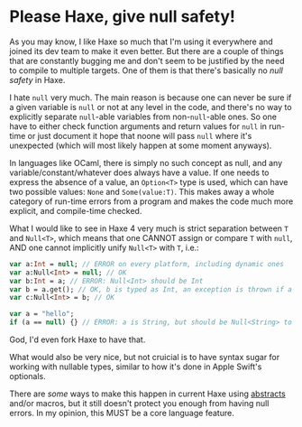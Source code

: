 [tags]: haxe
[disqus]: 111320874485

# Please Haxe, give null safety!

As you may know, I like Haxe so much that I'm using it everywhere and joined its dev team to make it even better. But there are a couple of things that are constantly bugging me and don't seem to be justified by the need to compile to multiple targets. One of them is that there's basically no *null safety* in Haxe.

I hate `null` very much. The main reason is because one can never be sure if a given variable is `null` or not at any level in the code, and there's no way to explicitly separate `null`-able variables from non-`null`-able ones. So one have to either check function arguments and return values for `null` in run-time or just document it hope that noone will pass `null` where it's unexpected (which will most likely happen at some moment anyways).

In languages like OCaml, there is simply no such concept as null, and any variable/constant/whatever does always have a value. If one needs to express the absence of a value, an `Option<T>` type is used, which can have two possible values: `None` and `Some(value:T)`. This makes away a whole category of run-time errors from a program and makes the code much more explicit, and compile-time checked.

What I would like to see in Haxe 4 very much is strict separation between `T` and `Null<T>`, which means that one CANNOT assign or compare `T` with `null`, AND one cannot implicitly unify `Null<T>` with `T`, i.e.:

```haxe
var a:Int = null; // ERROR on every platform, including dynamic ones
var a:Null<Int> = null; // OK
var b:Int = a; // ERROR: Null<Int> should be Int
var b = a.get(); // OK, b is typed as Int, an exception is thrown if a is null
var c:Null<Int> = b; // OK

var a = "hello";
if (a == null) {} // ERROR: a is String, but should be Null<String> to be compared with null
```

God, I'd even fork Haxe to have that.

What would also be very nice, but not cruicial is to have syntax sugar for working with nullable types, similar to how it's done in Apple Swift's optionals.

There are *some* ways to make this happen in current Haxe using [abstracts](https://bitbucket.org/waneck/taurine-core/src/e7063b660655522b362359e283cdd0d9609ec59e/src/taurine/Option.hx?at=master) and/or macros, but it still doesn't protect you enough from having null errors. In my opinion, this MUST be a core language feature.
